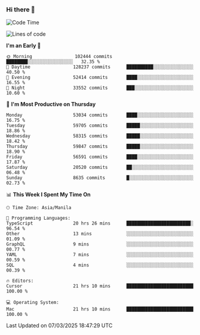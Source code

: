 ### Hi there 👋

<!--START_SECTION:waka-->
![Code Time](http://img.shields.io/badge/Code%20Time-5%2C916%20hrs%2040%20mins-blue)

![Lines of code](https://img.shields.io/badge/From%20Hello%20World%20I%27ve%20Written-120.2%20million%20lines%20of%20code-blue)

**I'm an Early 🐤** 

```text
🌞 Morning                102444 commits      ████████░░░░░░░░░░░░░░░░░   32.35 % 
🌆 Daytime                128237 commits      ██████████░░░░░░░░░░░░░░░   40.50 % 
🌃 Evening                52414 commits       ████░░░░░░░░░░░░░░░░░░░░░   16.55 % 
🌙 Night                  33552 commits       ███░░░░░░░░░░░░░░░░░░░░░░   10.60 % 
```
📅 **I'm Most Productive on Thursday** 

```text
Monday                   53034 commits       ████░░░░░░░░░░░░░░░░░░░░░   16.75 % 
Tuesday                  59705 commits       █████░░░░░░░░░░░░░░░░░░░░   18.86 % 
Wednesday                58315 commits       █████░░░░░░░░░░░░░░░░░░░░   18.42 % 
Thursday                 59847 commits       █████░░░░░░░░░░░░░░░░░░░░   18.90 % 
Friday                   56591 commits       ████░░░░░░░░░░░░░░░░░░░░░   17.87 % 
Saturday                 20520 commits       ██░░░░░░░░░░░░░░░░░░░░░░░   06.48 % 
Sunday                   8635 commits        █░░░░░░░░░░░░░░░░░░░░░░░░   02.73 % 
```


📊 **This Week I Spent My Time On** 

```text
🕑︎ Time Zone: Asia/Manila

💬 Programming Languages: 
TypeScript               20 hrs 26 mins      ████████████████████████░   96.54 % 
Other                    13 mins             ░░░░░░░░░░░░░░░░░░░░░░░░░   01.09 % 
GraphQL                  9 mins              ░░░░░░░░░░░░░░░░░░░░░░░░░   00.77 % 
YAML                     7 mins              ░░░░░░░░░░░░░░░░░░░░░░░░░   00.59 % 
SQL                      4 mins              ░░░░░░░░░░░░░░░░░░░░░░░░░   00.39 % 

🔥 Editors: 
Cursor                   21 hrs 10 mins      █████████████████████████   100.00 % 

💻 Operating System: 
Mac                      21 hrs 10 mins      █████████████████████████   100.00 % 
```


 Last Updated on 07/03/2025 18:47:29 UTC
<!--END_SECTION:waka-->


<!--
**rad182/rad182** is a ✨ _special_ ✨ repository because its `README.md` (this file) appears on your GitHub profile.

Here are some ideas to get you started:

- 🔭 I’m currently working on ...
- 🌱 I’m currently learning ...
- 👯 I’m looking to collaborate on ...
- 🤔 I’m looking for help with ...
- 💬 Ask me about ...
- 📫 How to reach me: ...
- 😄 Pronouns: ...
- ⚡ Fun fact: ...
-->
